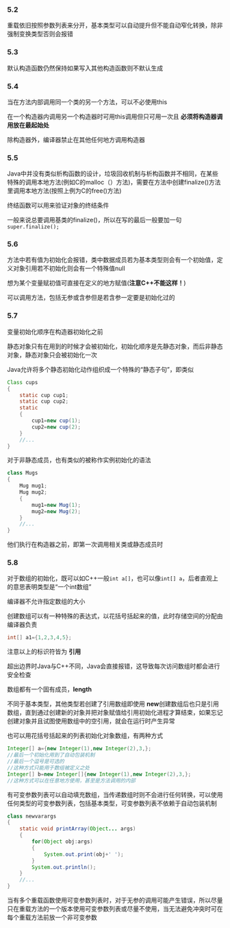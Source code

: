 ### 5.2

重载依旧按照参数列表来分开，基本类型可以自动提升但不能自动窄化转换，除非强制变换类型否则会报错

### 5.3

默认构造函数仍然保持如果写入其他构造函数则不默认生成

### 5.4

当在方法内部调用同一个类的另一个方法，可以不必使用this

在一个构造器内调用另一个构造器时可用this调用但只可用一次且 **必须将构造器调用放在最起始处**

除构造器外，编译器禁止在其他任何地方调用构造器

### 5.5

Java中并没有类似析构函数的设计，垃圾回收机制与析构函数并不相同，在某些特殊的调用本地方法(例如C的malloc（）方法)，需要在方法中创建finalize()方法里调用本地方法(按照上例为C的free()方法)

终结函数可以用来验证对象的终结条件

一般来说总要调用基类的finalize()，所以在写的最后一般要加一句`super.finalize();`

### 5.6

方法中若有值为初始化会报错，类中数据成员若为基本类型则会有一个初始值，定义对象引用若不初始化则会有一个特殊值null

想为某个变量赋初值可直接在定义的地方赋值(**注意C++不能这样！**)

可以调用方法，包括无参或含参但是若含参一定要是初始化过的

### 5.7

变量初始化顺序在构造器初始化之前

静态对象只有在用到的时候才会被初始化，初始化顺序是先静态对象，而后非静态对象，静态对象只会被初始化一次

Java允许将多个静态初始化动作组织成一个特殊的“静态子句”，即类似
```Java
Class cups
{
    static cup cup1;
    static cup cup2;
    static
    {
        cup1=new cup(1);
        cup2=new cup(2);
    }
    //...
}
```
对于非静态成员，也有类似的被称作实例初始化的语法
```Java
class Mugs
{
    Mug mug1;
    Mug mug2;
    {
        mug1=new Mug(1);
        mug2=new Mug(2);
    }
    //...
}
```
他们执行在构造器之前，即第一次调用相关类或静态成员时

### 5.8

对于数组的初始化，既可以如C++一般`int a[]`，也可以像`int[] a`，后者直观上的意思表明类型是“一个int数组”

编译器不允许指定数组的大小

创建数组可以有一种特殊的表达式，以花括号括起来的值，此时存储空间的分配由编译器负责
```Java
int[] a1={1,2,3,4,5};
```
注意以上的标识符皆为 **引用**

超出边界时Java与C++不同，Java会直接报错，这导致每次访问数组时都会进行安全检查

数组都有一个固有成员，**length**

不同于基本类型，其他类型若创建了引用数组即使用 **new**创建数组后也只是引用数组，直到通过创建新的对象并把对象赋值给引用初始化进程才算结束，如果忘记创建对象并且试图使用数组中的空引用，就会在运行时产生异常

也可以用花括号括起来的列表初始化对象数组，有两种方式
```Java
Integer[] a={new Integer(1),new Integer(2),3,};
//最后一个初始化用到了自动包装机制
//最后一个逗号是可选的
//这种方式只能用于数组被定义之处
Integer[] b=new Integer[]{new Integer(1),new Integer(2),3,};
//这种方式可以在任意地方使用，甚至是方法调用的内部
```

有可变参数列表可以自动填充数组，当传递数组时则不会进行任何转换，可以使用任何类型的可变参数列表，包括基本类型，可变参数列表不依赖于自动包装机制
```Java
class newvarargs
{
    static void printArray(Object... args)
    {
        for(Object obj:args)
        {
            System.out.print(obj+' ');
        }
        System.out.println();
    }
    //...
}
```
当有多个重载函数使用可变参数列表时，对于无参的调用可能产生错误，所以尽量只在重载方法的一个版本使用可变参数列表或尽量不使用，当无法避免冲突时可在每个重载方法前放一个非可变参数